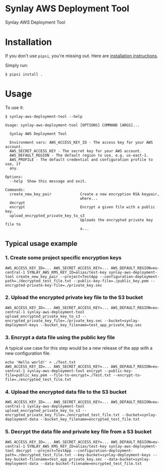 # Synlay AWS Deployment Tool

Synlay AWS Deployment Tool


# Installation

If you don't use `pipsi`, you're missing out.
Here are [installation instructions](https://github.com/mitsuhiko/pipsi#readme).

Simply run:

    $ pipsi install .


# Usage

To use it:

    $ synlay-aws-deployment-tool --help

	Usage: synlay-aws-deployment-tool [OPTIONS] COMMAND [ARGS]...
	
	  Synlay AWS Deployment Tool
	
	  Environment vars: AWS_ACCESS_KEY_ID - The access key for your AWS account.
	  AWS_SECRET_ACCESS_KEY - The secret key for your AWS account.
	  AWS_DEFAULT_REGION - The default region to use, e.g. us-east-1.
	  AWS_PROFILE - The default credential and configuration profile to use, if
	  any.
	
	Options:
	  --help  Show this message and exit.
	
	Commands:
	  create_new_key_pair             Create a new encryption RSA keypair,
	                                  where...
	  decrypt
	  encrypt                         Encrypt a given file with a public key.
	  upload_encrypted_private_key_to_s3
	                                  Uploads the encrypted private key file to
	                                  a...    

## Typical usage example

### 1. Create some project specific encryption keys

	AWS_ACCESS_KEY_ID=... AWS_SECRET_ACCESS_KEY=... AWS_DEFAULT_REGION=eu-central-1 SYNLAY_AWS_KMS_KEY_ID=alias/test-key synlay-aws-deployment-tool create_new_key_pair --project=TestApp --configuration-deployment-path=./decrypted_test_file.txt --public-key-file=./public_key.pem --encrypted-private-key-file=./private_key.sec

### 2. Upload the encrypted private key file to the S3 bucket

	AWS_ACCESS_KEY_ID=... AWS_SECRET_ACCESS_KEY=... AWS_DEFAULT_REGION=eu-central-1 synlay-aws-deployment-tool upload_encrypted_private_key_to_s3 --encrypted_private_key_file=./private_key.sec --bucket=synlay-deployment-keys --bucket_key_filename=test_app_private_key.sec

### 3. Encrypt a data file using the public key file

A typical use case for this step would be a new release of the app with a new configuration file.

	echo 'Hello world!' > ./Test.txt
	AWS_ACCESS_KEY_ID=... AWS_SECRET_ACCESS_KEY=... AWS_DEFAULT_REGION=eu-central-1 synlay-aws-deployment-tool encrypt --public-key-file=public_key.pem --file-to-encrypt=./Test.txt --encrypt-to-file=./encrypted_test_file.txt

### 4. Upload the encrypted data file to the S3 bucket

	AWS_ACCESS_KEY_ID=... AWS_SECRET_ACCESS_KEY=... AWS_DEFAULT_REGION=eu-central-1 synlay-aws-deployment-tool upload_encrypted_private_key_to_s3 --encrypted_private_key_file=./encrypted_test_file.txt --bucket=synlay-deployment-data --bucket_key_filename=encrypted_test_file.txt

### 5. Decrypt the data file and private key file from a S3 bucket

	AWS_ACCESS_KEY_ID=... AWS_SECRET_ACCESS_KEY=... AWS_DEFAULT_REGION=eu-central-1 SYNLAY_AWS_KMS_KEY_ID=alias/test-key synlay-aws-deployment-tool decrypt --project=TestApp --configuration-deployment-path=./decrypted_test_file.txt --key-bucket=synlay-deployment-keys --key-bucket-filename=test_app_private_key.sec --data-bucket=synlay-deployment-data --data-bucket-filename=encrypted_test_file.txt